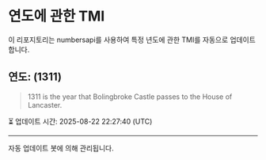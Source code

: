 
# 연도에 관한 TMI

이 리포지토리는 numbersapi를 사용하여 특정 년도에 관한 TMI를 자동으로 업데이트합니다.

## 연도: (1311)
> 1311 is the year that Bolingbroke Castle passes to the House of Lancaster.

⏳ 업데이트 시간: 2025-08-22 22:27:40 (UTC)

---
자동 업데이트 봇에 의해 관리됩니다.
